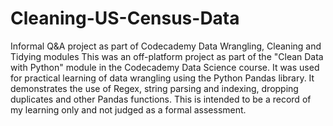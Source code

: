 # Cleaning-US-Census-Data
Informal Q&amp;A project as part of Codecademy Data Wrangling, Cleaning and Tidying modules
This was an off-platform project as part of the "Clean Data with Python" module in the Codecademy Data Science course. It was used for practical learning of data wrangling using the Python Pandas library. It demonstrates the use of Regex, string parsing and indexing, dropping duplicates and other Pandas functions. This is intended to be a record of my learning only and not judged as a formal assessment.
